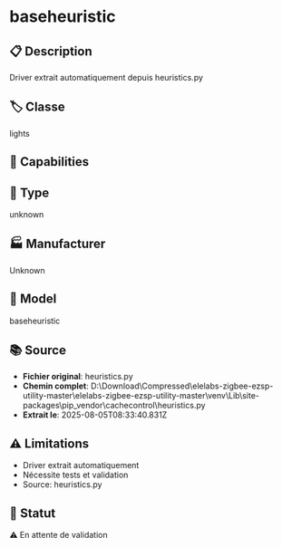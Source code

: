 # baseheuristic

## 📋 Description
Driver extrait automatiquement depuis heuristics.py

## 🏷️ Classe
lights

## 🔧 Capabilities


## 📡 Type
unknown

## 🏭 Manufacturer
Unknown

## 📱 Model
baseheuristic

## 📚 Source
- **Fichier original**: heuristics.py
- **Chemin complet**: D:\Download\Compressed\elelabs-zigbee-ezsp-utility-master\elelabs-zigbee-ezsp-utility-master\venv\Lib\site-packages\pip\_vendor\cachecontrol\heuristics.py
- **Extrait le**: 2025-08-05T08:33:40.831Z

## ⚠️ Limitations
- Driver extrait automatiquement
- Nécessite tests et validation
- Source: heuristics.py

## 🚀 Statut
⚠️ En attente de validation
